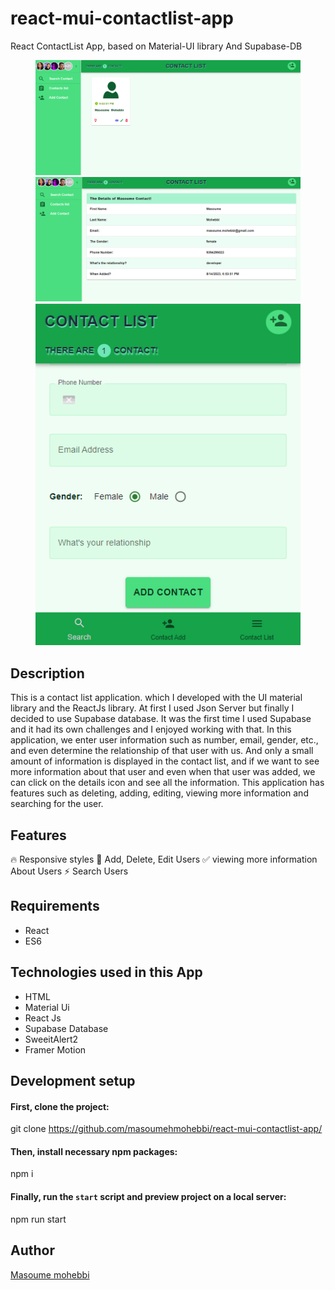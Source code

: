 # react-mui-contactlist-app
React ContactList App, based on Material-UI library And Supabase-DB

<figure>
  <img src="https://github.com/masoumehmohebbi/react-mui-contactlist-app/blob/main/react-mui-contactlist-app-1.PNG"/>
  <img src="https://github.com/masoumehmohebbi/react-mui-contactlist-app/blob/main/react-mui-contactlist-app-3.PNG"/>
  <img src="https://github.com/masoumehmohebbi/react-mui-contactlist-app/blob/main/react-mui-contactlist-app-2.PNG"/>
</figure>

## Description
This is a contact list application. which I developed with the UI material library and the ReactJs library. At first I used Json Server but finally I decided to use Supabase database. It was the first time I used Supabase and it had its own challenges and I enjoyed working with that.
In this application, we enter user information such as number, email, gender, etc., and even determine the relationship of that user with us. And only a small amount of information is displayed in the contact list, and if we want to see more information about that user and even when that user was added, we can click on the details icon and see all the information.
This application has features such as deleting, adding, editing, viewing more information and searching for the user.

## Features
🔥 Responsive styles
📱 Add, Delete, Edit Users
✅ viewing more information About Users
⚡️ Search Users

## Requirements
<ul>
  <li>React</li>
  <li>ES6</li>
</ul>

## Technologies used in this App
<ul>
  <li>HTML</li>
  <li>Material Ui</li>
  <li>React Js</li>
  <li>Supabase Database</li>
  <li>SweeitAlert2</li>
  <li>Framer Motion</li>
</ul>

## Development setup
#### First, clone the project:
git clone https://github.com/masoumehmohebbi/react-mui-contactlist-app/

#### Then, install necessary npm packages:
npm i

#### Finally, run the `start` script and preview project on a local server:
npm run start

## Author
<a href="https://www.linkedin.com/in/masoumemohebbi">Masoume mohebbi</a>
